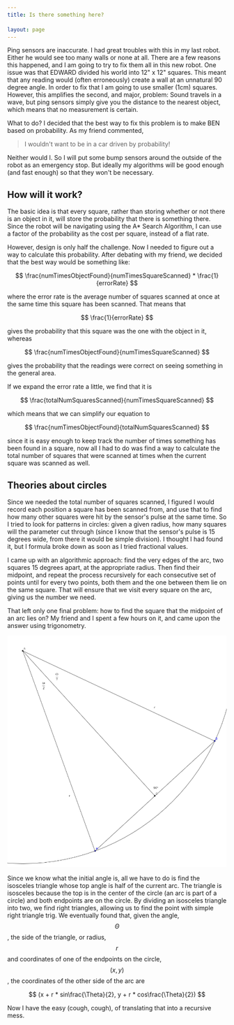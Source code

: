 ```yaml
---
title: Is there something here?

layout: page
---
```


Ping sensors are inaccurate. I had great troubles with this in my last robot. Either he would see too many walls or none at all. There are a few reasons this happened, and I am going to try to fix them all in this new robot. One issue was that EDWARD divided his world into 12" x 12" squares. This meant that any reading would (often erroneously) create a wall at an unnatural 90 degree angle. In order to fix that I am going to use smaller (1cm) squares. However, this amplifies the second, and major, problem: Sound travels in a wave, but ping sensors simply give you the distance to the nearest object, which means that no measurement is certain.

What to do? I decided that the best way to fix this problem is to make BEN based on probability. As my friend commented,

> I wouldn't want to be in a car driven by probability!

Neither would I. So I will put some bump sensors around the outside of the robot as an emergency stop. But ideally my algorithms will be good enough (and fast enough) so that they won't be necessary.

## How will it work?

The basic idea is that every square, rather than storing whether or not there is an object in it, will store the probability that there is something there. Since the robot will be navigating using the A* Search Algorithm, I can use a factor of the probability as the cost per square, instead of a flat rate.

However, design is only half the challenge. Now I needed to figure out a way to calculate this probability. After debating with my friend, we decided that the best way would be something like:

$$ \frac{numTimesObjectFound}{numTimesSquareScanned} * \frac{1}{errorRate} $$

where the error rate is the average number of squares scanned at once at the same time this square has been scanned. That means that

$$ \frac{1}{errorRate} $$

gives the probability that this square was the one with the object in it, whereas

$$ \frac{numTimesObjectFound}{numTimesSquareScanned} $$

gives the probability that the readings were correct on seeing something in the general area.

If we expand the error rate a little, we find that it is

$$ \frac{totalNumSquaresScanned}{numTimesSquareScanned} $$

which means that we can simplify our equation to

$$ \frac{numTimesObjectFound}{totalNumSquaresScanned} $$

since it is easy enough to keep track the number of times something has been found in a square, now all I had to do was find a way to calculate the total number of squares that were scanned at times when the current square was scanned as well.

## Theories about circles

Since we needed the total number of squares scanned, I figured I would record each position a square has been scanned from, and use that to find how many other squares were hit by the sensor's pulse at the same time. So I tried to look for patterns in circles: given a given radius, how many squares will the parameter cut through (since I know that the sensor's pulse is 15 degrees wide, from there it would be simple division). I thought I had found it, but I formula broke down as soon as I tried fractional values.

I came up with an algorithmic approach: find the very edges of the arc, two squares 15 degrees apart, at the appropriate radius. Then find their midpoint, and repeat the process recursively for each consecutive set of points until for every two points, both them and the one between them lie on the same square. That will ensure that we visit every square on the arc, giving us the number we need.

That left only one final problem: how to find the square that the midpoint of an arc lies on? My friend and I spent a few hours on it, and came upon the answer using trigonometry.

![](/images/arc.png)

Since we know what the initial angle is, all we have to do is find the isosceles triangle whose top angle is half of the current arc. The triangle is isosceles because the top is in the center of the circle (an arc is part of a circle) and both endpoints are on the circle. By dividing an isosceles triangle into two, we find right triangles, allowing us to find the point with simple right triangle trig. We eventually found that, given the angle, $$\Theta$$, the side of the triangle, or radius, $$r$$ and coordinates of one of the endpoints on the circle, $$(x, y)$$, the coordinates of the other side of the arc are

$$ (x + r * sin\frac{\Theta}{2}, y + r * cos\frac{\Theta}{2}) $$

Now I have the easy (cough, cough), of translating that into a recursive mess.
